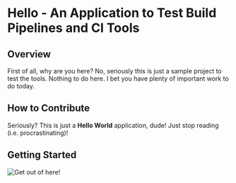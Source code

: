 # Hello - An Application to Test Build Pipelines and CI Tools

## Overview
First of all, why are you here? No, seriously this is just a sample project to test the tools.
Nothing to do here. I bet you have plenty of important work to do today.

## How to Contribute
Seriously? This is just a **Hello World** application, dude! Just stop reading (i.e. procrastinating)!

## Getting Started
![Get out of here!](http://i.imgur.com/HOQt8PV.jpg)
